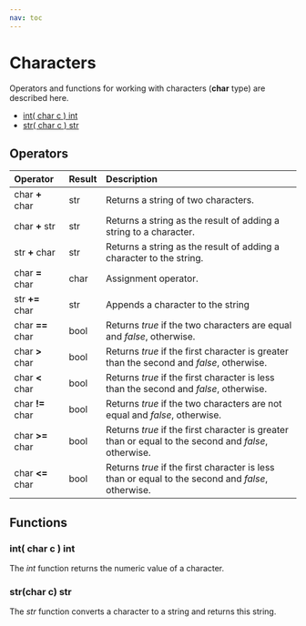 ```yaml
---
nav: toc
---
```


# Characters

Operators and functions for working with characters \(**char** type\) are described here.

* [int\( char c \) int](char.md#int-char-c-int)
* [str\( char c \) str](char.md#str-char-c-str)

## Operators

| Operator | Result | Description |
| :--- | :--- | :--- |
| char **+** char | str | Returns a string of two characters. |
| char **+** str | str | Returns a string as the result of adding a string to a character. |
| str **+** char | str | Returns a string as the result of adding a character to the string. |
| char **=** char | char | Assignment operator. |
| str **+=** char | str | Appends a character to the string |
| char **==** char | bool | Returns _true_ if the two characters are equal and _false_, otherwise. |
| char **&gt;** char | bool | Returns _true_ if the first character is greater than the second and _false_, otherwise. |
| char **&lt;** char | bool | Returns _true_ if the first character is less than the second and _false_, otherwise. |
| char **!=** char | bool | Returns _true_ if the two characters are not equal and _false_, otherwise. |
| char **&gt;=** char | bool | Returns _true_ if the first character is greater than or equal to the second and _false_, otherwise. |
| char **&lt;=** char | bool | Returns _true_ if the first character is less than or equal to the second and _false_, otherwise. |

## Functions

### int\( char c \) int

The _int_ function returns the numeric value of a character.

### str\(char c\) str

The _str_ function converts a character to a string and returns this string.

